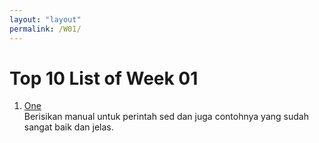 ```yaml
---
layout: "layout"
permalink: /W01/
---
```


# Top 10 List of Week 01

1. [One](https://www.gnu.org/software/sed/manual/sed.html)<br>
Berisikan manual untuk perintah sed dan juga contohnya yang sudah sangat baik dan jelas.
